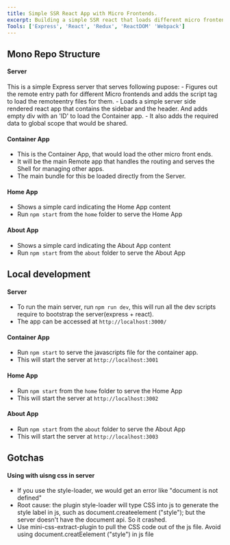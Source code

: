 ```yaml
---
title: Simple SSR React App with Micro Frontends.
excerpt: Building a simple SSR react that loads different micro frontends dynamically.
Tools: ['Express', 'React', 'Redux', 'ReactDOM' 'Webpack']
---
```


## Mono Repo Structure

#### Server
This is a simple Express server that serves following pupose: 
    - Figures out the remote entry path for different Micro frontends and adds the script tag to load the remoteentry files for them.
    - Loads a simple server side rendered react app that contains the sidebar and the header. And adds empty div with an 'ID' to load the Container app.
    - It also adds the required data to global scope that would be shared. 

#### Container App
- This is the Container App, that would load the other micro front ends.
- It will be the main Remote app that handles the routing and serves the Shell for managing other apps.
- The main bundle for this be loaded directly from the Server.


#### Home App
- Shows a simple card indicating the Home App content
- Run `npm start` from the `home` folder to serve the Home App

#### About App
- Shows a simple card indicating the About App content
- Run `npm start` from the `about` folder to serve the About App


## Local development

#### Server
- To run the main server, run `npm run dev`, this will run all the dev scripts require to bootstrap the server(express + react). 
- The app can be accessed at `http://localhost:3000/`

#### Container App
- Run `npm start` to serve the javascripts file for the container app.
- This will start the server at `http://localhost:3001`

#### Home App
- Run `npm start` from the `home` folder to serve the Home App
- This will start the server at `http://localhost:3002`

#### About App
- Run `npm start` from the `about` folder to serve the About App
- This will start the server at `http://localhost:3003`

## Gotchas

#### Using with uisng css in server
- If you use the style-loader, we would get an error like "document is not defined" 
- Root cause: the plugin style-loader will type CSS into js to generate the style label in js, such as document.createelement ("style"); but the server doesn't have the document api. So it crashed.
- Use mini-css-extract-plugin to pull the CSS code out of the js file. Avoid using document.creatEelement ("style") in js file